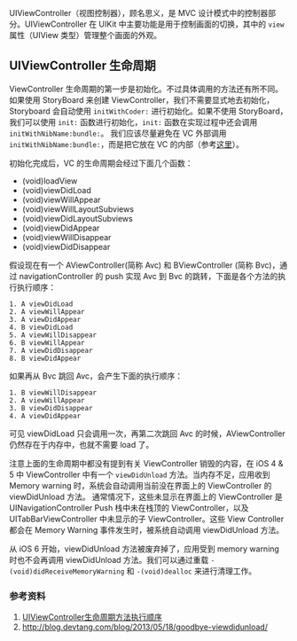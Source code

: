 UIViewController（视图控制器），顾名思义，是 MVC 设计模式中的控制器部分。UIViewController 在 UIKit 中主要功能是用于控制画面的切换，其中的 `view` 属性（UIView 类型）管理整个画面的外观。

## UIViewController 生命周期

ViewController 生命周期的第一步是初始化。不过具体调用的方法还有所不同。如果使用 StoryBoard 来创建 ViewController，我们不需要显式地去初始化，Storyboard 会自动使用 `initWithCoder:` 进行初始化。如果不使用 StoryBoard，我们可以使用 `init:` 函数进行初始化，`init:` 函数在实现过程中还会调用 `initWithNibName:bundle:`。 我们应该尽量避免在 VC 外部调用 `initWithNibName:bundle:`，而是把它放在 VC 的内部（参考[这里](https://stackoverflow.com/questions/2224077/when-should-i-initialize-a-view-controller-using-initwithnibname)）。

初始化完成后，VC 的生命周期会经过下面几个函数：

- (void)loadView
- (void)viewDidLoad
- (void)viewWillAppear
- (void)viewWillLayoutSubviews
- (void)viewDidLayoutSubviews
- (void)viewDidAppear
- (void)viewWillDisappear
- (void)viewDidDisappear

假设现在有一个 AViewController(简称 Avc) 和 BViewController (简称 Bvc)，通过 navigationController 的 push 实现 Avc 到 Bvc 的跳转，下面是各个方法的执行执行顺序：

    1. A viewDidLoad  
    2. A viewWillAppear  
    3. A viewDidAppear  
    4. B viewDidLoad  
    5. A viewWillDisappear  
    6. B viewWillAppear  
    7. A viewDidDisappear  
    8. B viewDidAppear  

如果再从 Bvc 跳回 Avc，会产生下面的执行顺序：

    1. B viewWillDisappear  
    2. A viewWillAppear  
    3. B viewDidDisappear  
    4. A viewDidAppear  
    
可见 viewDidLoad 只会调用一次，再第二次跳回 Avc 的时候，AViewController 仍然存在于内存中，也就不需要 load 了。

注意上面的生命周期中都没有提到有关 ViewController 销毁的内容，在 iOS 4 & 5 中 ViewController 中有一个 `viewDidUnload` 方法。当内存不足，应用收到 Memory warning 时，系统会自动调用当前没在界面上的 ViewController 的 viewDidUnload 方法。 通常情况下，这些未显示在界面上的 ViewController 是 UINavigationController Push 栈中未在栈顶的 ViewController，以及 UITabBarViewController 中未显示的子 ViewController。这些 View Controller 都会在 Memory Warning 事件发生时，被系统自动调用 viewDidUnload 方法。

从 iOS 6 开始，viewDidUnload 方法被废弃掉了，应用受到 memory warning 时也不会再调用 viewDidUnload 方法。我们可以通过重载 `- (void)didReceiveMemoryWarning` 和 `-(void)dealloc` 来进行清理工作。
 

### 参考资料

1. [UIViewController生命周期方法执行顺序](blog.csdn.net/fanjunxi1990/article/details/16940271)
2. http://blog.devtang.com/blog/2013/05/18/goodbye-viewdidunload/